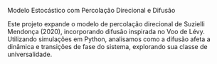 Modelo Estocástico com Percolação Direcional e Difusão

Este projeto expande o modelo de percolação direcional de Suzielli Mendonça (2020), incorporando difusão inspirada no Voo de Lévy. Utilizando simulações em Python, analisamos como a difusão afeta a dinâmica e transições de fase do sistema, explorando sua classe de universalidade.
